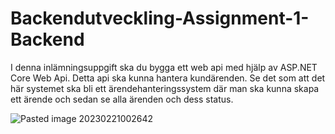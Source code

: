 # Backendutveckling-Assignment-1-Backend
I denna inlämningsuppgift ska du bygga ett web api med hjälp av ASP.NET Core Web Api. Detta api ska kunna hantera kundärenden. Se det som att det här systemet ska bli ett ärendehanteringssystem där man ska kunna skapa ett ärende och sedan se alla ärenden och dess status.

![Pasted image 20230221002642](https://user-images.githubusercontent.com/55483865/220212620-6d86238f-b6f1-4ead-9eb3-349872920ec2.png)
